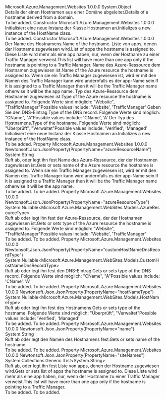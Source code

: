 <Type Name="HostName" FullName="Microsoft.Azure.Management.WebSites.Models.HostName">
  <TypeSignature Language="C#" Value="public class HostName" />
  <TypeSignature Language="ILAsm" Value=".class public auto ansi beforefieldinit HostName extends System.Object" />
  <TypeSignature Language="DocId" Value="T:Microsoft.Azure.Management.WebSites.Models.HostName" />
  <TypeSignature Language="VB.NET" Value="Public Class HostName" />
  <TypeSignature Language="F#" Value="type HostName = class" />
  <AssemblyInfo>
    <AssemblyName>Microsoft.Azure.Management.Websites</AssemblyName>
    <AssemblyVersion>1.0.0.0</AssemblyVersion>
  </AssemblyInfo>
  <Base>
    <BaseTypeName>System.Object</BaseTypeName>
  </Base>
  <Interfaces />
  <Docs>
    <summary>
            <span data-ttu-id="7209a-101">Details der einen Hostnamen aus einer Domäne abgeleitet.</span><span class="sxs-lookup"><span data-stu-id="7209a-101">Details of a hostname derived from a domain.</span></span>
            </summary>
    <remarks>To be added.</remarks>
  </Docs>
  <Members>
    <Member MemberName=".ctor">
      <MemberSignature Language="C#" Value="public HostName ();" />
      <MemberSignature Language="ILAsm" Value=".method public hidebysig specialname rtspecialname instance void .ctor() cil managed" />
      <MemberSignature Language="DocId" Value="M:Microsoft.Azure.Management.WebSites.Models.HostName.#ctor" />
      <MemberSignature Language="VB.NET" Value="Public Sub New ()" />
      <MemberType>Constructor</MemberType>
      <AssemblyInfo>
        <AssemblyName>Microsoft.Azure.Management.Websites</AssemblyName>
        <AssemblyVersion>1.0.0.0</AssemblyVersion>
      </AssemblyInfo>
      <Parameters />
      <Docs>
        <summary>
            <span data-ttu-id="7209a-102">Initialisiert eine neue Instanz der Klasse Hostnamen an.</span><span class="sxs-lookup"><span data-stu-id="7209a-102">Initializes a new instance of the HostName class.</span></span>
            </summary>
        <remarks>To be added.</remarks>
      </Docs>
    </Member>
    <Member MemberName=".ctor">
      <MemberSignature Language="C#" Value="public HostName (string name = null, System.Collections.Generic.IList&lt;string&gt; siteNames = null, string azureResourceName = null, Nullable&lt;Microsoft.Azure.Management.WebSites.Models.AzureResourceType&gt; azureResourceType = null, Nullable&lt;Microsoft.Azure.Management.WebSites.Models.CustomHostNameDnsRecordType&gt; customHostNameDnsRecordType = null, Nullable&lt;Microsoft.Azure.Management.WebSites.Models.HostNameType&gt; hostNameType = null);" />
      <MemberSignature Language="ILAsm" Value=".method public hidebysig specialname rtspecialname instance void .ctor(string name, class System.Collections.Generic.IList`1&lt;string&gt; siteNames, string azureResourceName, valuetype System.Nullable`1&lt;valuetype Microsoft.Azure.Management.WebSites.Models.AzureResourceType&gt; azureResourceType, valuetype System.Nullable`1&lt;valuetype Microsoft.Azure.Management.WebSites.Models.CustomHostNameDnsRecordType&gt; customHostNameDnsRecordType, valuetype System.Nullable`1&lt;valuetype Microsoft.Azure.Management.WebSites.Models.HostNameType&gt; hostNameType) cil managed" />
      <MemberSignature Language="DocId" Value="M:Microsoft.Azure.Management.WebSites.Models.HostName.#ctor(System.String,System.Collections.Generic.IList{System.String},System.String,System.Nullable{Microsoft.Azure.Management.WebSites.Models.AzureResourceType},System.Nullable{Microsoft.Azure.Management.WebSites.Models.CustomHostNameDnsRecordType},System.Nullable{Microsoft.Azure.Management.WebSites.Models.HostNameType})" />
      <MemberSignature Language="VB.NET" Value="Public Sub New (Optional name As String = null, Optional siteNames As IList(Of String) = null, Optional azureResourceName As String = null, Optional azureResourceType As Nullable(Of AzureResourceType) = null, Optional customHostNameDnsRecordType As Nullable(Of CustomHostNameDnsRecordType) = null, Optional hostNameType As Nullable(Of HostNameType) = null)" />
      <MemberSignature Language="F#" Value="new Microsoft.Azure.Management.WebSites.Models.HostName : string * System.Collections.Generic.IList&lt;string&gt; * string * Nullable&lt;Microsoft.Azure.Management.WebSites.Models.AzureResourceType&gt; * Nullable&lt;Microsoft.Azure.Management.WebSites.Models.CustomHostNameDnsRecordType&gt; * Nullable&lt;Microsoft.Azure.Management.WebSites.Models.HostNameType&gt; -&gt; Microsoft.Azure.Management.WebSites.Models.HostName" Usage="new Microsoft.Azure.Management.WebSites.Models.HostName (name, siteNames, azureResourceName, azureResourceType, customHostNameDnsRecordType, hostNameType)" />
      <MemberType>Constructor</MemberType>
      <AssemblyInfo>
        <AssemblyName>Microsoft.Azure.Management.Websites</AssemblyName>
        <AssemblyVersion>1.0.0.0</AssemblyVersion>
      </AssemblyInfo>
      <Parameters>
        <Parameter Name="name" Type="System.String" />
        <Parameter Name="siteNames" Type="System.Collections.Generic.IList&lt;System.String&gt;" />
        <Parameter Name="azureResourceName" Type="System.String" />
        <Parameter Name="azureResourceType" Type="System.Nullable&lt;Microsoft.Azure.Management.WebSites.Models.AzureResourceType&gt;" />
        <Parameter Name="customHostNameDnsRecordType" Type="System.Nullable&lt;Microsoft.Azure.Management.WebSites.Models.CustomHostNameDnsRecordType&gt;" />
        <Parameter Name="hostNameType" Type="System.Nullable&lt;Microsoft.Azure.Management.WebSites.Models.HostNameType&gt;" />
      </Parameters>
      <Docs>
        <param name="name"><span data-ttu-id="7209a-103">Der Name des Hostnamens.</span><span class="sxs-lookup"><span data-stu-id="7209a-103">Name of the hostname.</span></span></param>
        <param name="siteNames"><span data-ttu-id="7209a-104">Liste von apps, denen der Hostname zugewiesen wird.</span><span class="sxs-lookup"><span data-stu-id="7209a-104">List of apps the hostname is assigned to.</span></span>
            <span data-ttu-id="7209a-105">Diese Liste wird mehr als eine app haben, nur, wenn der Hostname zu einer Traffic Manager verweist.</span><span class="sxs-lookup"><span data-stu-id="7209a-105">This list will have more than one app only if the hostname is pointing to a Traffic Manager.</span></span></param>
        <param name="azureResourceName"><span data-ttu-id="7209a-106">Name des Azure-Ressource dem Hostnamen zugewiesen ist.</span><span class="sxs-lookup"><span data-stu-id="7209a-106">Name of the Azure resource the hostname is assigned to.</span></span> <span data-ttu-id="7209a-107">Wenn sie ein Traffic Manager zugewiesen ist, wird er mit den Namen des Traffic Manager kann wird andernfalls es der app-Name sein.</span><span class="sxs-lookup"><span data-stu-id="7209a-107">If it is assigned to a Traffic Manager then it will be the Traffic Manager name otherwise it will be the app name.</span></span></param>
        <param name="azureResourceType"><span data-ttu-id="7209a-108">Typ des Azure-Ressource dem Hostnamen zugewiesen ist.</span><span class="sxs-lookup"><span data-stu-id="7209a-108">Type of the Azure resource the hostname is assigned to.</span></span> <span data-ttu-id="7209a-109">Folgende Werte sind möglich: "Website", "TrafficManager"</span><span class="sxs-lookup"><span data-stu-id="7209a-109">Possible values include: 'Website', 'TrafficManager'</span></span></param>
        <param name="customHostNameDnsRecordType"><span data-ttu-id="7209a-110">Geben Sie den DNS-Eintrag.</span><span class="sxs-lookup"><span data-stu-id="7209a-110">Type of the DNS record.</span></span>
            <span data-ttu-id="7209a-111">Folgende Werte sind möglich: "CName", "A"</span><span class="sxs-lookup"><span data-stu-id="7209a-111">Possible values include: 'CName', 'A'</span></span></param>
        <param name="hostNameType"><span data-ttu-id="7209a-112">Der Typ des Hostnamens.</span><span class="sxs-lookup"><span data-stu-id="7209a-112">Type of the hostname.</span></span> <span data-ttu-id="7209a-113">Folgende Werte sind möglich: "Überprüft", "Verwaltet"</span><span class="sxs-lookup"><span data-stu-id="7209a-113">Possible values include: 'Verified', 'Managed'</span></span></param>
        <summary>
            <span data-ttu-id="7209a-114">Initialisiert eine neue Instanz der Klasse Hostnamen an.</span><span class="sxs-lookup"><span data-stu-id="7209a-114">Initializes a new instance of the HostName class.</span></span>
            </summary>
        <remarks>To be added.</remarks>
      </Docs>
    </Member>
    <Member MemberName="AzureResourceName">
      <MemberSignature Language="C#" Value="public string AzureResourceName { get; set; }" />
      <MemberSignature Language="ILAsm" Value=".property instance string AzureResourceName" />
      <MemberSignature Language="DocId" Value="P:Microsoft.Azure.Management.WebSites.Models.HostName.AzureResourceName" />
      <MemberSignature Language="VB.NET" Value="Public Property AzureResourceName As String" />
      <MemberSignature Language="F#" Value="member this.AzureResourceName : string with get, set" Usage="Microsoft.Azure.Management.WebSites.Models.HostName.AzureResourceName" />
      <MemberType>Property</MemberType>
      <AssemblyInfo>
        <AssemblyName>Microsoft.Azure.Management.Websites</AssemblyName>
        <AssemblyVersion>1.0.0.0</AssemblyVersion>
      </AssemblyInfo>
      <Attributes>
        <Attribute>
          <AttributeName>Newtonsoft.Json.JsonProperty(PropertyName="azureResourceName")</AttributeName>
        </Attribute>
      </Attributes>
      <ReturnValue>
        <ReturnType>System.String</ReturnType>
      </ReturnValue>
      <Docs>
        <summary>
            <span data-ttu-id="7209a-115">Ruft ab, oder legt ihn fest Name des Azure-Ressource, der der Hostnamen zugewiesen ist.</span><span class="sxs-lookup"><span data-stu-id="7209a-115">Gets or sets name of the Azure resource the hostname is assigned to.</span></span> <span data-ttu-id="7209a-116">Wenn sie ein Traffic Manager zugewiesen ist, wird er mit den Namen des Traffic Manager kann wird andernfalls es der app-Name sein.</span><span class="sxs-lookup"><span data-stu-id="7209a-116">If it is assigned to a Traffic Manager then it will be the Traffic Manager name otherwise it will be the app name.</span></span>
            </summary>
        <value>To be added.</value>
        <remarks>To be added.</remarks>
      </Docs>
    </Member>
    <Member MemberName="AzureResourceType">
      <MemberSignature Language="C#" Value="public Nullable&lt;Microsoft.Azure.Management.WebSites.Models.AzureResourceType&gt; AzureResourceType { get; set; }" />
      <MemberSignature Language="ILAsm" Value=".property instance valuetype System.Nullable`1&lt;valuetype Microsoft.Azure.Management.WebSites.Models.AzureResourceType&gt; AzureResourceType" />
      <MemberSignature Language="DocId" Value="P:Microsoft.Azure.Management.WebSites.Models.HostName.AzureResourceType" />
      <MemberSignature Language="VB.NET" Value="Public Property AzureResourceType As Nullable(Of AzureResourceType)" />
      <MemberSignature Language="F#" Value="member this.AzureResourceType : Nullable&lt;Microsoft.Azure.Management.WebSites.Models.AzureResourceType&gt; with get, set" Usage="Microsoft.Azure.Management.WebSites.Models.HostName.AzureResourceType" />
      <MemberType>Property</MemberType>
      <AssemblyInfo>
        <AssemblyName>Microsoft.Azure.Management.Websites</AssemblyName>
        <AssemblyVersion>1.0.0.0</AssemblyVersion>
      </AssemblyInfo>
      <Attributes>
        <Attribute>
          <AttributeName>Newtonsoft.Json.JsonProperty(PropertyName="azureResourceType")</AttributeName>
        </Attribute>
      </Attributes>
      <ReturnValue>
        <ReturnType>System.Nullable&lt;Microsoft.Azure.Management.WebSites.Models.AzureResourceType&gt;</ReturnType>
      </ReturnValue>
      <Docs>
        <summary>
            <span data-ttu-id="7209a-117">Ruft ab oder legt ihn fest der Azure-Ressource, der der Hostnamen zugewiesen ist.</span><span class="sxs-lookup"><span data-stu-id="7209a-117">Gets or sets type of the Azure resource the hostname is assigned to.</span></span> <span data-ttu-id="7209a-118">Folgende Werte sind möglich: "Website", "TrafficManager"</span><span class="sxs-lookup"><span data-stu-id="7209a-118">Possible values include: 'Website', 'TrafficManager'</span></span>
            </summary>
        <value>To be added.</value>
        <remarks>To be added.</remarks>
      </Docs>
    </Member>
    <Member MemberName="CustomHostNameDnsRecordType">
      <MemberSignature Language="C#" Value="public Nullable&lt;Microsoft.Azure.Management.WebSites.Models.CustomHostNameDnsRecordType&gt; CustomHostNameDnsRecordType { get; set; }" />
      <MemberSignature Language="ILAsm" Value=".property instance valuetype System.Nullable`1&lt;valuetype Microsoft.Azure.Management.WebSites.Models.CustomHostNameDnsRecordType&gt; CustomHostNameDnsRecordType" />
      <MemberSignature Language="DocId" Value="P:Microsoft.Azure.Management.WebSites.Models.HostName.CustomHostNameDnsRecordType" />
      <MemberSignature Language="VB.NET" Value="Public Property CustomHostNameDnsRecordType As Nullable(Of CustomHostNameDnsRecordType)" />
      <MemberSignature Language="F#" Value="member this.CustomHostNameDnsRecordType : Nullable&lt;Microsoft.Azure.Management.WebSites.Models.CustomHostNameDnsRecordType&gt; with get, set" Usage="Microsoft.Azure.Management.WebSites.Models.HostName.CustomHostNameDnsRecordType" />
      <MemberType>Property</MemberType>
      <AssemblyInfo>
        <AssemblyName>Microsoft.Azure.Management.Websites</AssemblyName>
        <AssemblyVersion>1.0.0.0</AssemblyVersion>
      </AssemblyInfo>
      <Attributes>
        <Attribute>
          <AttributeName>Newtonsoft.Json.JsonProperty(PropertyName="customHostNameDnsRecordType")</AttributeName>
        </Attribute>
      </Attributes>
      <ReturnValue>
        <ReturnType>System.Nullable&lt;Microsoft.Azure.Management.WebSites.Models.CustomHostNameDnsRecordType&gt;</ReturnType>
      </ReturnValue>
      <Docs>
        <summary>
            <span data-ttu-id="7209a-119">Ruft ab oder legt ihn fest den DNS-Eintrag.</span><span class="sxs-lookup"><span data-stu-id="7209a-119">Gets or sets type of the DNS record.</span></span> <span data-ttu-id="7209a-120">Folgende Werte sind möglich: "CName", "A"</span><span class="sxs-lookup"><span data-stu-id="7209a-120">Possible values include: 'CName', 'A'</span></span>
            </summary>
        <value>To be added.</value>
        <remarks>To be added.</remarks>
      </Docs>
    </Member>
    <Member MemberName="HostNameType">
      <MemberSignature Language="C#" Value="public Nullable&lt;Microsoft.Azure.Management.WebSites.Models.HostNameType&gt; HostNameType { get; set; }" />
      <MemberSignature Language="ILAsm" Value=".property instance valuetype System.Nullable`1&lt;valuetype Microsoft.Azure.Management.WebSites.Models.HostNameType&gt; HostNameType" />
      <MemberSignature Language="DocId" Value="P:Microsoft.Azure.Management.WebSites.Models.HostName.HostNameType" />
      <MemberSignature Language="VB.NET" Value="Public Property HostNameType As Nullable(Of HostNameType)" />
      <MemberSignature Language="F#" Value="member this.HostNameType : Nullable&lt;Microsoft.Azure.Management.WebSites.Models.HostNameType&gt; with get, set" Usage="Microsoft.Azure.Management.WebSites.Models.HostName.HostNameType" />
      <MemberType>Property</MemberType>
      <AssemblyInfo>
        <AssemblyName>Microsoft.Azure.Management.Websites</AssemblyName>
        <AssemblyVersion>1.0.0.0</AssemblyVersion>
      </AssemblyInfo>
      <Attributes>
        <Attribute>
          <AttributeName>Newtonsoft.Json.JsonProperty(PropertyName="hostNameType")</AttributeName>
        </Attribute>
      </Attributes>
      <ReturnValue>
        <ReturnType>System.Nullable&lt;Microsoft.Azure.Management.WebSites.Models.HostNameType&gt;</ReturnType>
      </ReturnValue>
      <Docs>
        <summary>
            <span data-ttu-id="7209a-121">Ruft ab oder legt ihn fest des Hostnamens.</span><span class="sxs-lookup"><span data-stu-id="7209a-121">Gets or sets type of the hostname.</span></span> <span data-ttu-id="7209a-122">Folgende Werte sind möglich: "Überprüft", "Verwaltet"</span><span class="sxs-lookup"><span data-stu-id="7209a-122">Possible values include: 'Verified', 'Managed'</span></span>
            </summary>
        <value>To be added.</value>
        <remarks>To be added.</remarks>
      </Docs>
    </Member>
    <Member MemberName="Name">
      <MemberSignature Language="C#" Value="public string Name { get; set; }" />
      <MemberSignature Language="ILAsm" Value=".property instance string Name" />
      <MemberSignature Language="DocId" Value="P:Microsoft.Azure.Management.WebSites.Models.HostName.Name" />
      <MemberSignature Language="VB.NET" Value="Public Property Name As String" />
      <MemberSignature Language="F#" Value="member this.Name : string with get, set" Usage="Microsoft.Azure.Management.WebSites.Models.HostName.Name" />
      <MemberType>Property</MemberType>
      <AssemblyInfo>
        <AssemblyName>Microsoft.Azure.Management.Websites</AssemblyName>
        <AssemblyVersion>1.0.0.0</AssemblyVersion>
      </AssemblyInfo>
      <Attributes>
        <Attribute>
          <AttributeName>Newtonsoft.Json.JsonProperty(PropertyName="name")</AttributeName>
        </Attribute>
      </Attributes>
      <ReturnValue>
        <ReturnType>System.String</ReturnType>
      </ReturnValue>
      <Docs>
        <summary>
            <span data-ttu-id="7209a-123">Ruft ab oder legt den Namen des Hostnamens fest.</span><span class="sxs-lookup"><span data-stu-id="7209a-123">Gets or sets name of the hostname.</span></span>
            </summary>
        <value>To be added.</value>
        <remarks>To be added.</remarks>
      </Docs>
    </Member>
    <Member MemberName="SiteNames">
      <MemberSignature Language="C#" Value="public System.Collections.Generic.IList&lt;string&gt; SiteNames { get; set; }" />
      <MemberSignature Language="ILAsm" Value=".property instance class System.Collections.Generic.IList`1&lt;string&gt; SiteNames" />
      <MemberSignature Language="DocId" Value="P:Microsoft.Azure.Management.WebSites.Models.HostName.SiteNames" />
      <MemberSignature Language="VB.NET" Value="Public Property SiteNames As IList(Of String)" />
      <MemberSignature Language="F#" Value="member this.SiteNames : System.Collections.Generic.IList&lt;string&gt; with get, set" Usage="Microsoft.Azure.Management.WebSites.Models.HostName.SiteNames" />
      <MemberType>Property</MemberType>
      <AssemblyInfo>
        <AssemblyName>Microsoft.Azure.Management.Websites</AssemblyName>
        <AssemblyVersion>1.0.0.0</AssemblyVersion>
      </AssemblyInfo>
      <Attributes>
        <Attribute>
          <AttributeName>Newtonsoft.Json.JsonProperty(PropertyName="siteNames")</AttributeName>
        </Attribute>
      </Attributes>
      <ReturnValue>
        <ReturnType>System.Collections.Generic.IList&lt;System.String&gt;</ReturnType>
      </ReturnValue>
      <Docs>
        <summary>
            <span data-ttu-id="7209a-124">Ruft ab, oder legt ihn fest Liste von apps, denen der Hostname zugewiesen wird.</span><span class="sxs-lookup"><span data-stu-id="7209a-124">Gets or sets list of apps the hostname is assigned to.</span></span> <span data-ttu-id="7209a-125">Diese Liste wird mehr als eine app haben, nur, wenn der Hostname zu einer Traffic Manager verweist.</span><span class="sxs-lookup"><span data-stu-id="7209a-125">This list will have more than one app only if the hostname is pointing to a Traffic Manager.</span></span>
            </summary>
        <value>To be added.</value>
        <remarks>To be added.</remarks>
      </Docs>
    </Member>
  </Members>
</Type>